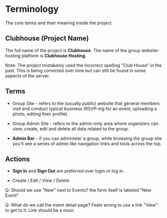 # Terminology

The core terms and their meaning inside the project.

## Clubhouse (Project Name)

The full name of the project is **Clubhouse**. The name of the group website-hosting platform is **Clubhouse Hosting**.

Note: The project mistakenly used the incorrect spelling "Club House" in the past. This is being corrected over time but can still be found in some aspects of the server.

## Terms

* Group Site - refers to the (usually public) website that general members visit and conduct typical business (RSVP-ing for an event, uploading a photo, editing their profile).
* Group Admin Site - refers to the admin-only area where organizers can view, create, edit and delete all data related to the group.

* **Admin Bar** - if you can administer a group, while browsing the group site you'll see a series of admin like navigation links and tools across the top.

## Actions

* **Sign In** and **Sign Out** are preferred over login or log in.

* Create / Edit / View / Delete 

Q: Should we use "New" next to Events? the form itself is labeled "New Event"

Q: What do we call the event detail page? Feels wrong to use a link "View" to get to it. Link should be a noun.